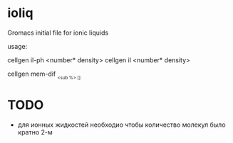 ioliq
=====

Gromacs initial file for ionic liquids

usage:

cellgen il-ph <number* density> <anion filename> <kation filename>
cellgen il <number* density> <particle number> <anion filename> <ktion filename>

cellgen mem-dif <mem delta> <mem latice> <sub density> <sub file name> <sub %> [<output filename>]

TODO
=====
- для ионных жидкостей необходио чтобы количество молекул было кратно 2-м

